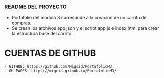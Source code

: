 ### README DEL PROYECTO
- Portafolio del modulo 3 correspnde a la creacion de un carrito de compras.
- Se crean los archivos app.json y el script app.js e index.html para crear la estructura base del carrito.

# CUENTAS DE GITHUB
    - GITHUB: https://github.com/Migcid/PortafolioM3
    - GH-PAGES: https://migcid.github.io/PortafolioM3/